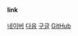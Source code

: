 #### link

[네이버](https://naver.com)
[다음](https://daum.net "다음 사이트 입니다.")
[구글][구글]
[GitHub][1]

[구글]: https://google.com
[1]: https://github.com